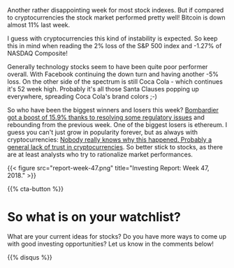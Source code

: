 
Another rather disappointing week for most stock indexes. 
But if compared to cryptocurrencies the stock market performed 
pretty well! Bitcoin is down almost 11% last week. 

<!--more-->

I guess with cryptocurrencies this kind of instability is expected. 
So keep this in mind when reading the 2% loss of the S&P 500 index and 
-1.27% of NASDAQ Composite!

Generally technology stocks seem to have been quite poor performer 
overall. With Facebook continuing the down turn and having another 
-5% loss. On the other side of the spectrum is still 
Coca Cola - which continues it's 52 week high. Probably 
it's all those Santa Clauses popping up everywhere, spreading Coca Cola's 
brand colors ;-)

So who have been the biggest winners and losers this week? [Bombardier got a
 boost of 15.9% thanks to resolving some regulatory issues](https://finance.yahoo.com/news/bombardier-rebounds-citi-says-quebec-151334684.html) and rebounding 
 from the previous week. One of the biggest losers is ethereum. I guess you 
 can't just grow in popularity forever, but as always with cryptocurrencies: 
[Nobody really knows why this happened. Probably a general lack of trust in 
cryptocurrencies](https://ethereumprice.org/updates/another-market-crash-is-ethereum-still-relevant/). So better stick to stocks, as there are at least analysts 
who try to rationalize market performances. 

{{< figure src="report-week-47.png" title="Investing Report: Week 47, 2018." >}}



{{% cta-button %}}

# So what is on your watchlist?

What are your current ideas for stocks? Do you have more ways to come up with good
investing opportunities? Let us know in the comments below!

{{% disqus %}}

